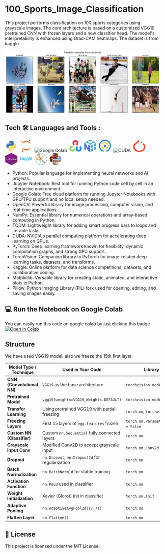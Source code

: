 # 100_Sports_Image_Classification

This project performs classification on 100 sports categories using grayscale images. The core architecture is based on a customized VGG19 pretrained CNN with frozen layers and a new classifier head. The model's interpretability is enhanced using Grad-CAM heatmaps. The dataset is from kaggle.


<div display=flex align=center>
  <img src="/Pictures/Classes.png"/>
</div>

## Tech :hammer_and_wrench: Languages and Tools :

<div>
  <img src="https://github.com/devicons/devicon/blob/master/icons/python/python-original.svg" title="Python" alt="Python" width="40" height="40"/>&nbsp;
  <img src="https://github.com/devicons/devicon/blob/master/icons/jupyter/jupyter-original.svg" title="Jupyter Notebook" alt="Jupyter Notebook" width="40" height="40"/>&nbsp;
  <img src="https://assets.st-note.com/img/1670632589167-x9aAV8lmnH.png" title="Google Colab" alt="Google Colab" width="40" height="40"/>&nbsp;
  <img src="https://github.com/devicons/devicon/blob/master/icons/opencv/opencv-original.svg" title="OpenCV" alt="OpenCV" width="40" height="40"/>&nbsp;
  <img src="https://github.com/devicons/devicon/blob/master/icons/numpy/numpy-original.svg" title="Numpy" alt="Numpy" width="40" height="40"/>&nbsp;
  <img src="https://github.com/AsadiAhmad/AsadiAhmad/blob/main/Logo/TQDM/TQDM.png" title="TQDM" alt="TQDM" width="40" height="40"/>&nbsp;
  <img src="https://www.svgrepo.com/show/373541/cuda.svg" title="CUDA" alt="CUDA" width="40" height="40"/>&nbsp;
  <img src="https://github.com/AsadiAhmad/AsadiAhmad/blob/main/Logo/pytorch/pytorch.png" title="PyTorach" alt="PyTorach" width="40" height="40"/>&nbsp;
  <img src="https://github.com/AsadiAhmad/AsadiAhmad/blob/main/Logo/torchvision/torchvision.png" title="TorachVision" alt="TorachVision" width="40" height="40"/>&nbsp;
  <img src="https://github.com/AsadiAhmad/AsadiAhmad/blob/main/Logo/Kaggle/Kaggle.png" title="Kaggle" alt="Kaggle" width="40" height="40"/>&nbsp;
  <img src="https://github.com/devicons/devicon/blob/master/icons/matplotlib/matplotlib-original.svg"  title="MatPlotLib" alt="MatPlotLib" width="40" height="40"/>&nbsp;
  <img src="https://github.com/AsadiAhmad/AsadiAhmad/blob/main/Logo/pillow/pillow.png"  title="pillow" alt="pillow" width="40" height="40"/>&nbsp;
</div>

- Python: Popular language for implementing neural networks and AI projects.
- Jupyter Notebook: Best tool for running Python code cell by cell in an interactive environment.
- Google Colab: Free cloud platform for running Jupyter Notebooks with GPU/TPU support and no local setup needed.
- OpenCV: Powerful library for image processing, computer vision, and real-time applications.
- NumPy: Essential library for numerical operations and array-based computing in Python.
- TQDM: Lightweight library for adding smart progress bars to loops and iterable tasks.
- CUDA: NVIDIA's parallel computing platform for accelerating deep learning on GPUs.
- PyTorch: Deep learning framework known for flexibility, dynamic computation graphs, and strong GPU support.
- TorchVision: Companion library to PyTorch for image-related deep learning tasks, datasets, and transforms.
- Kaggle: Online platform for data science competitions, datasets, and collaborative coding.
- Matplotlib: Versatile library for creating static, animated, and interactive plots in Python.
- Pillow: Python Imaging Library (PIL) fork used for opening, editing, and saving images easily.

## 💻 Run the Notebook on Google Colab

You can easily run this code on google colab by just clicking this badge [![Open In Colab](https://colab.research.google.com/assets/colab-badge.svg)](https://github.com/AsadiAhmad/100_Sports_Image_Classification/blob/main/Code/100_Sports_Image_Classification.ipynb)

## Structure

We have used VGG19 model. also we freeze the 15th first layer.

| **Model Type / Technique** | **Used in Your Code**                           | **Library / Source**                       |
| -------------------------- | ----------------------------------------------- | ------------------------------------------ |
| **CNN (Convolutional NN)** | `VGG19` as the base architecture                | `torchvision.models`                       |
| **Pretrained Model**       | `vgg19(weights=VGG19_Weights.DEFAULT)`          | `torchvision.models`                       |
| **Transfer Learning**      | Using pretrained VGG19 with partial freezing    | `torch.nn`, `torchvision`                  |
| **Freezing Layers**        | First 15 layers of `vgg.features` frozen        | `torch.nn.Parameter.requires_grad = False` |
| **Custom NN (Classifier)** | Custom `nn.Sequential` fully connected layers   | `torch.nn`                                 |
| **Grayscale Input Conv**   | Modified Conv2D to accept grayscale input       | `torch.nn.Conv2d`                          |
| **Dropout**                | `nn.Dropout`, `nn.Dropout2d` for regularization | `torch.nn`                                 |
| **Batch Normalization**    | `nn.BatchNorm1d` for stable training            | `torch.nn`                                 |
| **Activation Function**    | `nn.ReLU` used in classifier                    | `torch.nn`                                 |
| **Weight Initialization**  | Xavier (Glorot) init in classifier              | `torch.nn.init`                            |
| **Adaptive Pooling**       | `nn.AdaptiveAvgPool2d((7,7))`                   | `torch.nn`                                 |
| **Flatten Layer**          | `nn.Flatten()`                                  | `torch.nn`                                 |

## 🪪 License

This project is licensed under the MIT License.
